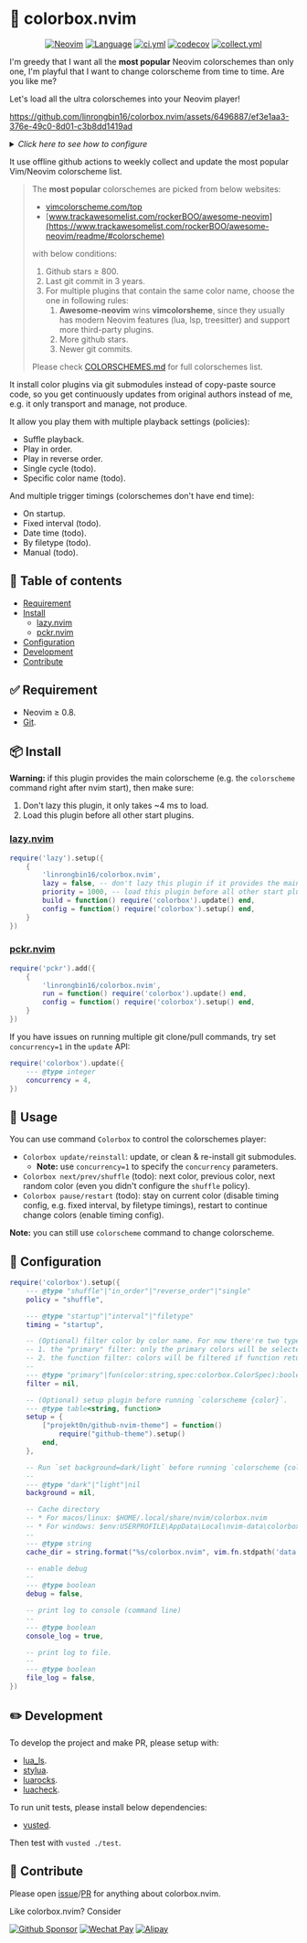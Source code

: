 # 🌈 colorbox.nvim

<!-- query a github file last update timestamp: https://stackoverflow.com/a/50204589/4438921 -->

<p align="center">
<a href="https://github.com/neovim/neovim/releases/v0.8.0"><img alt="Neovim" src="https://img.shields.io/badge/Neovim-v0.8-57A143?logo=neovim&logoColor=57A143" /></a>
<a href="https://github.com/linrongbin16/colorbox.nvim/search?l=lua"><img alt="Language" src="https://img.shields.io/github/languages/top/linrongbin16/colorbox.nvim?label=Lua&logo=lua&logoColor=fff&labelColor=2C2D72" /></a>
<a href="https://github.com/linrongbin16/gitlinker.nvim/actions/workflows/ci.yml"><img alt="ci.yml" src="https://img.shields.io/github/actions/workflow/status/linrongbin16/colorbox.nvim/ci.yml?label=GitHub%20CI&labelColor=181717&logo=github&logoColor=fff" /></a>
<a href="https://app.codecov.io/github/linrongbin16/colorbox.nvim"><img alt="codecov" src="https://img.shields.io/codecov/c/github/linrongbin16/colorbox.nvim?logo=codecov&logoColor=F01F7A&label=Codecov" /></a>
<a href="https://github.com/linrongbin16/gitlinker.nvim/actions/workflows/collect.yml"><img alt="collect.yml" src="https://img.shields.io/badge/dynamic/json?url=https%3A%2F%2Fapi.github.com%2Frepos%2Flinrongbin16%2Fcolorbox.nvim%2Fcommits%3Fpath%3Dcollect.py.log%26page%3D1%26per_page%3D1&query=%24%5B0%5D.commit.committer.date&logo=githubactions&logoColor=fff&label=Last%20Update&labelColor=2F4F4F" /></a>
</p>

I'm greedy that I want all the **most popular** Neovim colorschemes than only one, I'm playful that I want to change colorscheme from time to time. Are you like me?

Let's load all the ultra colorschemes into your Neovim player!

https://github.com/linrongbin16/colorbox.nvim/assets/6496887/ef3e1aa3-376e-49c0-8d01-c3b8dd1419ad

<details>
<summary><i>Click here to see how to configure</i></summary>

```lua
require('colorbox').setup({
  policy = { name = "interval", seconds = 1, implement = "shuffle" },
  timing = "interval",
})
```

</details>

It use offline github actions to weekly collect and update the most popular Vim/Neovim colorscheme list.

> The **most popular** colorschemes are picked from below websites:
>
> - [vimcolorscheme.com/top](https://vimcolorschemes.com/top)
> - [www.trackawesomelist.com/rockerBOO/awesome-neovim](https://www.trackawesomelist.com/rockerBOO/awesome-neovim/readme/#colorscheme)
>
> with below conditions:
>
> 1. Github stars &ge; 800.
> 2. Last git commit in 3 years.
> 3. For multiple plugins that contain the same color name, choose the one in following rules:
>    1. **Awesome-neovim** wins **vimcolorsheme**, since they usually has modern Neovim features (lua, lsp, treesitter) and support more third-party plugins.
>    2. More github stars.
>    3. Newer git commits.
>
> Please check [COLORSCHEMES.md](https://github.com/linrongbin16/colorbox.nvim/blob/main/COLORSCHEMES.md) for full colorschemes list.

It install color plugins via git submodules instead of copy-paste source code, so you get continuously updates from original authors instead of me, e.g. it only transport and manage, not produce.

It allow you play them with multiple playback settings (policies):

- Suffle playback.
- Play in order.
- Play in reverse order.
- Single cycle (todo).
- Specific color name (todo).

And multiple trigger timings (colorschemes don't have end time):

- On startup.
- Fixed interval (todo).
- Date time (todo).
- By filetype (todo).
- Manual (todo).

## 📖 Table of contents

- [Requirement](#-requirement)
- [Install](#-install)
  - [lazy.nvim](#lazynvim)
  - [pckr.nvim](#pckrnvim)
- [Configuration](#-configuration)
- [Development](#-development)
- [Contribute](#-contribute)

## ✅ Requirement

- Neovim &ge; 0.8.
- [Git](https://git-scm.com/).

## 📦 Install

**Warning:** if this plugin provides the main colorscheme (e.g. the `colorscheme` command right after nvim start), then make sure:

1. Don't lazy this plugin, it only takes ~4 ms to load.
2. Load this plugin before all other start plugins.

### [lazy.nvim](https://github.com/folke/lazy.nvim)

```lua
require('lazy').setup({
    {
        'linrongbin16/colorbox.nvim',
        lazy = false, -- don't lazy this plugin if it provides the main colorscheme
        priority = 1000, -- load this plugin before all other start plugins
        build = function() require('colorbox').update() end,
        config = function() require('colorbox').setup() end,
    }
})
```

### [pckr.nvim](https://github.com/lewis6991/pckr.nvim)

```lua
require('pckr').add({
    {
        'linrongbin16/colorbox.nvim',
        run = function() require('colorbox').update() end,
        config = function() require('colorbox').setup() end,
    }
})
```

If you have issues on running multiple git clone/pull commands, try set `concurrency=1` in the `update` API:

```lua
require('colorbox').update({
    --- @type integer
    concurrency = 4,
})
```

## 🚀 Usage

You can use command `Colorbox` to control the colorschemes player:

- `Colorbox update/reinstall`: update, or clean & re-install git submodules.
  - **Note:** use `concurrency=1` to specify the `concurrency` parameters.
- `Colorbox next/prev/shuffle` (todo): next color, previous color, next random color (even you didn't configure the `shuffle` policy).
- `Colorbox pause/restart` (todo): stay on current color (disable timing config, e.g. fixed interval, by filetype timings), restart to continue change colors (enable timing config).

**Note:** you can still use `colorscheme` command to change colorscheme.

## 🔧 Configuration

```lua
require('colorbox').setup({
    --- @type "shuffle"|"in_order"|"reverse_order"|"single"
    policy = "shuffle",

    --- @type "startup"|"interval"|"filetype"
    timing = "startup",

    -- (Optional) filter color by color name. For now there're two types of filters:
    -- 1. the "primary" filter: only the primary colors will be selected, other variants will be skip.
    -- 2. the function filter: colors will be filtered if function return true.
    --
    --- @type "primary"|fun(color:string,spec:colorbox.ColorSpec):boolean|nil
    filter = nil,

    -- (Optional) setup plugin before running `colorscheme {color}`.
    --- @type table<string, function>
    setup = {
        ["projekt0n/github-nvim-theme"] = function()
            require("github-theme").setup()
        end,
    },

    -- Run `set background=dark/light` before running `colorscheme {color}`.
    --
    --- @type "dark"|"light"|nil
    background = nil,

    -- Cache directory
    -- * For macos/linux: $HOME/.local/share/nvim/colorbox.nvim
    -- * For windows: $env:USERPROFILE\AppData\Local\nvim-data\colorbox.nvim
    --
    --- @type string
    cache_dir = string.format("%s/colorbox.nvim", vim.fn.stdpath('data')),

    -- enable debug
    --
    --- @type boolean
    debug = false,

    -- print log to console (command line)
    --
    --- @type boolean
    console_log = true,

    -- print log to file.
    --
    --- @type boolean
    file_log = false,
})
```

## ✏️ Development

To develop the project and make PR, please setup with:

- [lua_ls](https://github.com/LuaLS/lua-language-server).
- [stylua](https://github.com/JohnnyMorganz/StyLua).
- [luarocks](https://luarocks.org/).
- [luacheck](https://github.com/mpeterv/luacheck).

To run unit tests, please install below dependencies:

- [vusted](https://github.com/notomo/vusted).

Then test with `vusted ./test`.

## 🎁 Contribute

Please open [issue](https://github.com/linrongbin16/colorbox.nvim/issues)/[PR](https://github.com/linrongbin16/colorbox.nvim/pulls) for anything about colorbox.nvim.

Like colorbox.nvim? Consider

[![Github Sponsor](https://img.shields.io/badge/-Sponsor%20Me%20on%20Github-magenta?logo=github&logoColor=white)](https://github.com/sponsors/linrongbin16)
[![Wechat Pay](https://img.shields.io/badge/-Tip%20Me%20on%20WeChat-brightgreen?logo=wechat&logoColor=white)](https://github.com/linrongbin16/lin.nvim/wiki/Sponsor)
[![Alipay](https://img.shields.io/badge/-Tip%20Me%20on%20Alipay-blue?logo=alipay&logoColor=white)](https://github.com/linrongbin16/lin.nvim/wiki/Sponsor)
